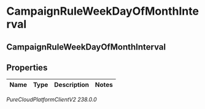 # CampaignRuleWeekDayOfMonthInterval

## CampaignRuleWeekDayOfMonthInterval

## Properties

|Name | Type | Description | Notes|
|------------ | ------------- | ------------- | -------------|



_PureCloudPlatformClientV2 238.0.0_
